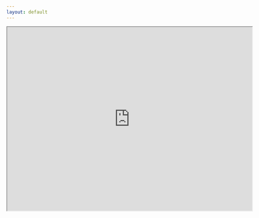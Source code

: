 ```yaml
---
layout: default
---
```


<html>
<body>
 <iframe src="https://www.google.com/maps/d/u/0/embed?mid=1Q3F7PwfN9W2hqTMrI-XIJBoLrVo" width="640" height="480"></iframe>
</body>
</html>

